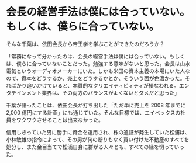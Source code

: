 # 会長の経営手法は僕には合っていない。もしくは、僕らに合っていない。

そんな千葉は、依田会長から帝王学を学ぶことができたのだろうか？

「常務になって分かったのは、会長の経営手法は僕には合っていない。もしくは、僕らに合っていないことだった。勉強する意味がないと思った。会長は山水電気というオーディオメーカーにいた。しかも米国の資本主義の本場にいた人なので、資本をどうするか、売上をどうするかとか、そういう面が色濃かった。そればかり追いかけていると、本質的なクリエイティビィティが損なわれる。エンタテインメント業界は、その両方のバランスがよくないとダメだと思った」

千葉が語ったことは、依田会長が打ち出した「ただ単に売上を 2008 年までに 2,000 億円にする計画」にも通じていた。そんな目標では、エイベックスの社員をワクワクさせることは出来なかった。

信用しきっていた男に勝手に資金を運用され、株の追証が発生していた松浦は、小林敏雄の指令によって、その男が何の断りもなく買い付けた不動産のすべてを処分し、また金目当てで松浦自身に群がる人々とも、すべての縁を切っていった。
